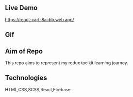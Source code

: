 ## Live Demo
https://react-cart-8acbb.web.app/

## Gif


## Aim of Repo
This repo aims to represent my redux toolkit learning journey.

## Technologies
HTML,CSS,SCSS,React,Firebase


